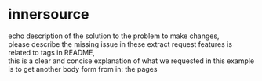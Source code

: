 <h1>innersource</h1>
<p>echo description of the solution to the problem to make changes,<br>
please describe the missing issue in these extract request features is related to tags in README,<br>
this is a clear and concise explanation of what we requested in this example is to get another body form from in: the pages</p>
